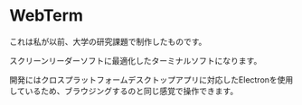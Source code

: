 <h1>WebTerm</h1>
<p>これは私が以前、大学の研究課題で制作したものです。</p>
<p>スクリーンリーダーソフトに最適化したターミナルソフトになります。</p>
<p>開発にはクロスプラットフォームデスクトップアプリに対応したElectronを使用しているため、ブラウジングするのと同じ感覚で操作できます。</p>

